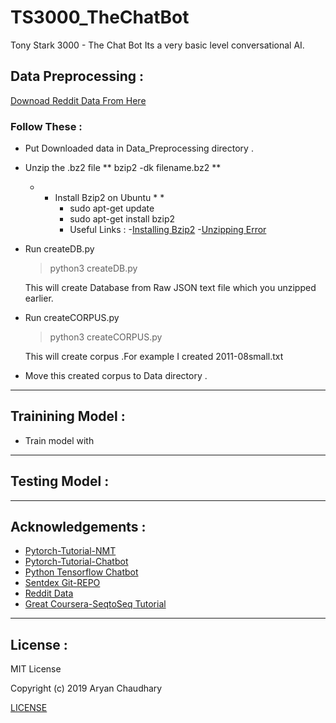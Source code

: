 # TS3000_TheChatBot
Tony Stark 3000 - The Chat Bot Its a very basic level conversational AI.
## Data Preprocessing :
[Downoad Reddit Data From Here](http://files.pushshift.io/reddit/comments/)

### Follow These :
- Put Downloaded data in Data_Preprocessing directory .
- Unzip the .bz2 file  ** bzip2 -dk filename.bz2 **
    * * Install Bzip2 on Ubuntu * *
          - sudo apt-get update
          - sudo apt-get install bzip2
          - Useful Links :
              -[Installing Bzip2](https://www.techwalla.com/articles/how-to-install-bzip2-on-ubuntu)
              -[Unzipping Error](https://superuser.com/questions/480950/how-to-decompress-a-bz2-file)
- Run createDB.py 
   > python3 createDB.py 


     This will create Database from Raw JSON text file which you unzipped earlier.
- Run createCORPUS.py
   > python3 createCORPUS.py


     This will create corpus .For example I created 2011-08small.txt

- Move this created corpus to Data directory .

___

## Trainining Model :

- Train model with 



___

## Testing Model :




___

## Acknowledgements :

- [Pytorch-Tutorial-NMT](https://pytorch.org/tutorials/intermediate/seq2seq_translation_tutorial.html)
- [Pytorch-Tutorial-Chatbot](https://pytorch.org/tutorials/beginner/chatbot_tutorial.html)
- [Python Tensorflow Chatbot](https://pythonprogramming.net/chatbot-deep-learning-python-tensorflow/)
- [Sentdex Git-REPO](https://github.com/daniel-kukiela/nmt-chatbot)
- [Reddit Data](http://files.pushshift.io/reddit/comments/)
- [Great Coursera-SeqtoSeq Tutorial](https://www.coursera.org/learn/nlp-sequence-models)





___
## License :
MIT License

Copyright (c) 2019 Aryan Chaudhary

[LICENSE](https://github.com/aryanc55/TS3000_TheChatBOT/blob/master/LICENSE)




